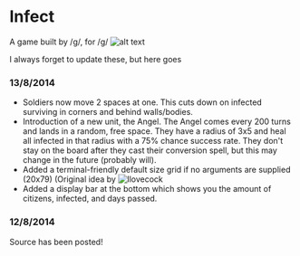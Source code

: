 Infect
======

A game built by /g/, for /g/
![alt text](http://oi62.tinypic.com/okvp0z.jpg "Infect")

I always forget to update these, but here goes
### 13/8/2014
- Soldiers now move 2 spaces at one. This cuts down on
infected surviving in corners and behind walls/bodies.
- Introduction of a new unit, the Angel. The Angel comes
every 200 turns and lands in a random, free space. They
have a radius of 3x5 and heal all infected in that radius
with a 75% chance success rate. They don't stay on the
board after they cast their conversion spell, but this
may change in the future (probably will).
- Added a terminal-friendly default size grid if no arguments
are supplied (20x79) (Original idea by ![Ilovecock](https://github.com/ilovecock "Ilovecock")
- Added a display bar at the bottom which shows you the
amount of citizens, infected, and days passed.

### 12/8/2014
Source has been posted!
